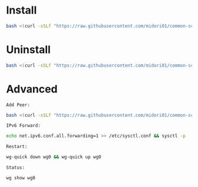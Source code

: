 # Install
```bash
bash <(curl -sSLf "https://raw.githubusercontent.com/midori01/common-scripts/main/wireguard/install.sh")
```

# Uninstall
```bash
bash <(curl -sSLf "https://raw.githubusercontent.com/midori01/common-scripts/main/wireguard/install.sh") uninstall
```

# Advanced
`Add Peer:`
```bash
bash <(curl -sSLf "https://raw.githubusercontent.com/midori01/common-scripts/main/wireguard/add_peer.sh")
```
`IPv6 Forward:`
```bash
echo net.ipv6.conf.all.forwarding=1 >> /etc/sysctl.conf && sysctl -p
```
`Restart:`
```bash
wg-quick down wg0 && wg-quick up wg0
```
`Status:`
```bash
wg show wg0
```
